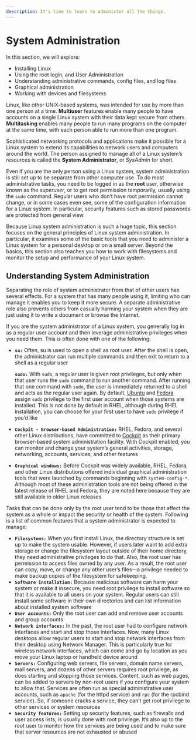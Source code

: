 ```yaml
---
description: It's time to learn to administer all the things.
---
```


# System Administration

In this section, we will explore:

* Installing Linux
* Using the root login, and User Administration
* Understanding administrative commands, config files, and log files
* Graphical administration
* Working with devices and filesystems

Linux, like other UNIX-based systems, was intended for use by more than one person at a time. **Multiuser** features enable many people to have accounts on a single Linux system with their data kept secure from others. **Multitasking** enables many people to run many programs on the computer at the same time, with each person able to run more than one program.&#x20;

Sophisticated networking protocols and applications make it possible for a Linux system to extend its capabilities to network users and computers around the world. The person assigned to manage all of a Linux system’s resources is called the **System Administrator**, or _SysAdmin_ for short.

Even if you are the only person using a Linux system, system administration is still set up to be separate from other computer use. To do most administrative tasks, you need to be logged in as the **root** user, otherwise known as the _superuser_, or to get root permission temporarily, usually using the `sudo` command. Regular users who don’t have root permission cannot change, or in some cases even see, some of the configuration information for a Linux system. In particular, security features such as stored passwords are protected from general view.

Because Linux system administration is such a huge topic, this section focuses on the general principles of Linux system administration. In particular, it examines some of the basic tools that you need to administer a Linux system for a personal desktop or on a small server. Beyond the basics, this section also teaches you how to work with filesystems and monitor the setup and performance of your Linux system.

## **Understanding System Administration**

Separating the role of system administrator from that of other users has several effects. For a system that has many people using it, limiting who can manage it enables you to keep it more secure. A separate administrative role also prevents others from casually harming your system when they are just using it to write a document or browse the Internet.

If you are the system administrator of a Linux system, you generally log in as a regular user account and then leverage administrative privileges when you need them. This is often done with one of the following:

*   **`su:`** Often, su is used to open a shell as root user. After the shell is open, the administrator can run multiple commands and then exit to return to a shell as a regular user

    **`sudo:`** With `sudo`, a regular user is given root privileges, but only when that user runs the `sudo` command to run another command. After running that one command with `sudo`, the user is immediately returned to a shell and acts as the regular user again. By default, [Ubuntu](https://ubuntu.com/) and [Fedora](https://getfedora.org/) assign `sudo` privilege to the first user account when those systems are installed. This is not done by default in RHEL, although during RHEL installation, you can choose for your first user to have `sudo` privilege if you’d like
* **`Cockpit - Browser-based Administration:`** RHEL, Fedora, and several other Linux distributions, have committed to [Cockpit](https://cockpit-project.org/) as their primary browser-based system administration facility. With Cockpit enabled, you can monitor and change your system’s general activities, storage, networking, accounts, services, and other features
* **`Graphical windows:`** Before Cockpit was widely available, RHEL, Fedora, and other Linux distributions offered individual graphical administration tools that were launched by commands beginning with `system-config-*`. Although most of these administration tools are not being offered in the latest release of RHEL and Fedora, they are noted here because they are still available in older Linux releases

Tasks that can be done only by the root user tend to be those that affect the system as a whole or impact the security or health of the system. Following is a list of common features that a system administrator is expected to manage:

* **`Filesystems:`** When you first install Linux, the directory structure is set up to make the system usable. However, if users later want to add extra storage or change the filesystem layout outside of their home directory, they need administrative privileges to do that. Also, the root user has permission to access files owned by any user. As a result, the root user can copy, move, or change any other user’s files—a privilege needed to make backup copies of the filesystem for safekeeping.
* **`Software installation:`**  Because malicious software can harm your system or make it insecure, you need root privilege to install software so that it is available to all users on your system. Regular users can still install some software in their own directories and can list information about installed system software
* **`User accounts:`** Only the root user can add and remove user accounts and group accounts
* **`Network interfaces:`** In the past, the root user had to configure network interfaces and start and stop those interfaces. Now, many Linux desktops allow regular users to start and stop network interfaces from their desktop using Network Manager. This is particularly true for wireless network interfaces, which can come and go by location as you move your Linux laptop or handheld device around
* **`Servers:`** Configuring web servers, file servers, domain name servers, mail servers, and dozens of other servers requires root privilege, as does starting and stopping those services. Content, such as web pages, can be added to servers by non-root users if you configure your system to allow that. Services are often run as special administrative user accounts, such as `apache` (for the httpd service) and `rpc` (for the rpcbind service). So, if someone cracks a service, they can’t get root privilege to other services or system resources
* **`Security features:`** Setting up security features, such as firewalls and user access lists, is usually done with root privilege. It’s also up to the root user to monitor how the services are being used and to make sure that server resources are not exhausted or abused
